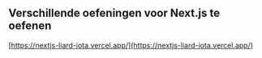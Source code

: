 ## Verschillende oefeningen voor Next.js te oefenen

[https://nextjs-liard-iota.vercel.app/](https://nextjs-liard-iota.vercel.app/)
